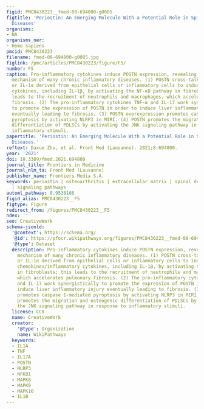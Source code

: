 ```yaml
---
figid: PMC8430223__fmed-08-694800-g0005
figtitle: 'Periostin: An Emerging Molecule With a Potential Role in Spinal Degenerative
  Diseases'
organisms:
- NA
organisms_ner:
- Homo sapiens
pmcid: PMC8430223
filename: fmed-08-694800-g0005.jpg
figlink: /pmc/articles/PMC8430223/figure/F5/
number: F5
caption: Pro-inflammatory cytokines induce POSTN expression, revealing the underlying
  mechanism of many chronic inflammatory diseases. (1) POSTN cross-talks with TNF-α
  or IL-1α derived from epithelial cells or inflammatory cells to induce various chemokines/inflammatory
  cytokines, including IL-1β, by activating the NF-κB pathway in fibroblasts; this
  leads to the recruitment of neutrophils and macrophages, which accelerates pulmonary
  fibrosis. (2) The pro-inflammatory cytokines TNF-α and IL-17 work synergistically
  to promote the expression of POSTN in order to induce liver inflammatory injury
  eventually leading to fibrosis. (3) POSTN overexpression promotes caspase 1-mediated
  pyroptosis by activating NLRP3 in MIRI. (4) POSTN promotes the migration and osteogenic
  differentiation of PDLSCs by activating the JNK signaling pathway in response to
  inflammatory stimuli.
papertitle: 'Periostin: An Emerging Molecule With a Potential Role in Spinal Degenerative
  Diseases.'
reftext: Daxue Zhu, et al. Front Med (Lausanne). 2021;8:694800.
year: '2021'
doi: 10.3389/fmed.2021.694800
journal_title: Frontiers in Medicine
journal_nlm_ta: Front Med (Lausanne)
publisher_name: Frontiers Media S.A.
keywords: periostin | osteoarthritis | extracellular matrix | spinal degeneration
  | signaling pathways
automl_pathway: 0.9538166
figid_alias: PMC8430223__F5
figtype: Figure
redirect_from: /figures/PMC8430223__F5
ndex: ''
seo: CreativeWork
schema-jsonld:
  '@context': https://schema.org/
  '@id': https://pfocr.wikipathways.org/figures/PMC8430223__fmed-08-694800-g0005.html
  '@type': Dataset
  description: Pro-inflammatory cytokines induce POSTN expression, revealing the underlying
    mechanism of many chronic inflammatory diseases. (1) POSTN cross-talks with TNF-α
    or IL-1α derived from epithelial cells or inflammatory cells to induce various
    chemokines/inflammatory cytokines, including IL-1β, by activating the NF-κB pathway
    in fibroblasts; this leads to the recruitment of neutrophils and macrophages,
    which accelerates pulmonary fibrosis. (2) The pro-inflammatory cytokines TNF-α
    and IL-17 work synergistically to promote the expression of POSTN in order to
    induce liver inflammatory injury eventually leading to fibrosis. (3) POSTN overexpression
    promotes caspase 1-mediated pyroptosis by activating NLRP3 in MIRI. (4) POSTN
    promotes the migration and osteogenic differentiation of PDLSCs by activating
    the JNK signaling pathway in response to inflammatory stimuli.
  license: CC0
  name: CreativeWork
  creator:
    '@type': Organization
    name: WikiPathways
  keywords:
  - IL1A
  - TNF
  - IL17A
  - POSTN
  - NLRP3
  - NFKB1
  - MAPK8
  - MAPK9
  - MAPK10
  - IL1B
---
```

